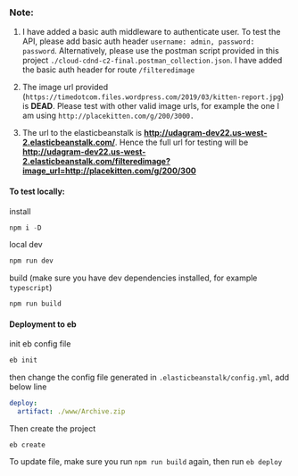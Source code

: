 ### Note:

1. I have added a basic auth middleware to authenticate user. To test the API, please add basic auth header `username: admin, password: password`. Alternatively, please use the postman script provided in this project `./cloud-cdnd-c2-final.postman_collection.json`. I have added the basic auth header for route `/filteredimage`

2. The image url provided (`https://timedotcom.files.wordpress.com/2019/03/kitten-report.jpg`) is **DEAD**. Please test with other valid image urls, for example the one I am using `http://placekitten.com/g/200/3000.`

3. The url to the elasticbeanstalk is **http://udagram-dev22.us-west-2.elasticbeanstalk.com/**. Hence the full url for testing will be **http://udagram-dev22.us-west-2.elasticbeanstalk.com/filteredimage?image_url=http://placekitten.com/g/200/300**

#### To test locally:

install

```js
npm i -D
```

local dev

```js
npm run dev
```

build (make sure you have dev dependencies installed, for example `typescript`)

```js
npm run build
```

#### Deployment to eb

init eb config file

```sh
eb init
```

then change the config file generated in `.elasticbeanstalk/config.yml`, add below line

```yml
deploy:
  artifact: ./www/Archive.zip
```

Then create the project

```
eb create
```

To update file, make sure you run `npm run build` again, then run `eb deploy`
